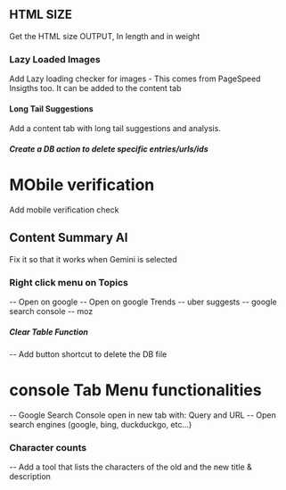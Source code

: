 ## HTML SIZE

Get the HTML size OUTPUT, In length and in weight

### Lazy Loaded Images

Add Lazy loading checker for images - This comes from PageSpeed Insigths too. It can be added to the content tab

#### Long Tail Suggestions

Add a content tab with long tail suggestions and analysis.

##### Create a DB action to delete specific entries/urls/ids

# MObile verification

Add mobile verification check

## Content Summary AI

Fix it so that it works when Gemini is selected

### Right click menu on Topics

-- Open on google
-- Open on google Trends
-- uber suggests
-- google search console
-- moz

##### Clear Table Function

-- Add button shortcut to delete the DB file

# console Tab Menu functionalities

-- Google Search Console open in new tab with: Query and URL
-- Open search engines (google, bing, duckduckgo, etc...)

### Character counts


-- Add a tool that lists the characters of the old and the new title & description
